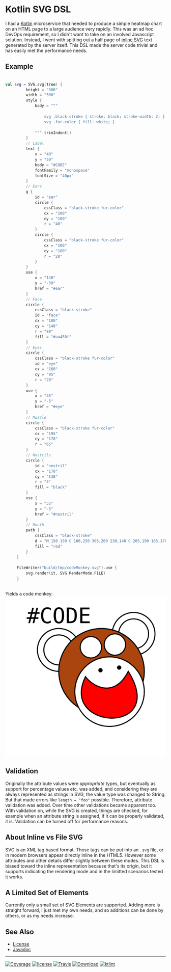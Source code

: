 # Kotlin SVG DSL

I had a [Kotlin](https://kotlinlang.org/) microservice that needed to produce a simple heatmap chart on an HTML page to
a large audience very rapidly. This was an ad hoc DevOps requirement, so I didn't want to take on an involved Javascript
solution. Instead, I went with spitting out a half page of [inline SVG](https://www.w3schools.com/html/html5_svg.asp)
text generated by the server itself. This DSL made the server code trivial and has easily met the performance needs.

## Example

```kotlin

val svg = SVG.svg(true) {
         height = "300"
         width = "300"
         style {
             body = """

                 svg .black-stroke { stroke: black; stroke-width: 2; }
                 svg .fur-color { fill: white; }

             """.trimIndent()
         }
         // Label
         text {
             x = "40"
             y = "50"
             body = "#CODE"
             fontFamily = "monospace"
             fontSize = "40px"
         }
         // Ears
         g {
             id = "ear"
             circle {
                 cssClass = "black-stroke fur-color"
                 cx = "100"
                 cy = "100"
                 r = "40"
             }
             circle {
                 cssClass = "black-stroke fur-color"
                 cx = "100"
                 cy = "100"
                 r = "28"
             }
         }
         use {
             x = "140"
             y = "-30"
             href = "#ear"
         }
         // Face
         circle {
             cssClass = "black-stroke"
             id = "face"
             cx = "180"
             cy = "140"
             r = "80"
             fill = "#aa450f"
         }
         // Eyes
         circle {
             cssClass = "black-stroke fur-color"
             id = "eye"
             cx = "160"
             cy = "95"
             r = "20"
         }
         use {
             x = "45"
             y = "-5"
             href = "#eye"
         }
         // Muzzle
         circle {
             cssClass = "black-stroke fur-color"
             cx = "195"
             cy = "178"
             r = "65"
         }
         // Nostrils
         circle {
             id = "nostril"
             cx = "178"
             cy = "138"
             r = "4"
             fill = "black"
         }
         use {
             x = "35"
             y = "-5"
             href = "#nostril"
         }
         // Mouth
         path {
             cssClass = "black-stroke"
             d = "M 150 150 C 100,250 305,260 230,140 C 205,190 165,170 150,150 Z"
             fill = "red"
         }
     }

     FileWriter("build/tmp/codeMonkey.svg").use {
         svg.render(it, SVG.RenderMode.FILE)
     }
     
```
Yields a code monkey:
![code monkey](./docs/images/codeMonkey.svg)
## Validation
Originally the attribute values were *appropriate* types, but eventually as support for percentage values etc. was 
added, and considering they are always represented as strings in SVG, the value type was changed to String. But that 
made errors like `length = "foo"` possible.  Therefore, attribute validation was added. Over time other validations
became apparent too. With validation on, while the SVG is created, things are checked, for example when an attribute 
string is assigned, if it can be properly validated, it is. Validation can be turned off for performance reasons. 

## About Inline vs File SVG
SVG is an XML tag based format. Those tags can be put into an `.svg` file, or in modern browsers 
appear directly inline in the HTML5. However some attributes and other details differ slightly between these modes. This
DSL is biased toward the inline representation because that's its origin, but it supports indicating the rendering mode
and in the limitted scenarios tested it works.

## A Limited Set of Elements
Currently only a small set of SVG Elements are supported. Adding more is straight forward, I just met my own needs, and 
so additions can be done by others, or as my needs increase.

## See Also

- [License](LICENSE.md)
- [Javadoc](https://nwillc.github.io/ksvg/javadoc)

-----
[![Coverage](https://codecov.io/gh/nwillc/ksvg/branch/master/graphs/badge.svg?branch=master)](https://codecov.io/gh/nwillc/ksvg)
[![license](https://img.shields.io/github/license/nwillc/ksvg.svg)](https://tldrlegal.com/license/-isc-license)
[![Travis](https://img.shields.io/travis/nwillc/ksvg.svg)](https://travis-ci.org/nwillc/ksvg)
[![Download](https://api.bintray.com/packages/nwillc/maven/ksvg/images/download.svg)](https://bintray.com/nwillc/maven/ksvg/_latestVersion)
[![ktlint](https://img.shields.io/badge/code%20style-%E2%9D%A4-FF4081.svg)](https://ktlint.github.io/)
